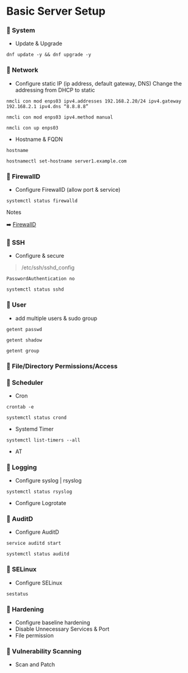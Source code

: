 # Basic Server Setup

### :helicopter: System
- Update & Upgrade

```
dnf update -y && dnf upgrade -y
```
### :helicopter: Network
- Configure static IP (ip address, default gateway, DNS) Change the addressing from DHCP to static
```
nmcli con mod enps03 ipv4.addresses 192.168.2.20/24 ipv4.gateway 192.168.2.1 ipv4.dns “8.8.8.8”
```
```
nmcli con mod enps03 ipv4.method manual
```
```
nmcli con up enps03
```
- Hostname & FQDN
```
hostname
```
```
hostnamectl set-hostname server1.example.com
```
### :helicopter: FirewallD
- Configure FirewallD (allow port & service)
```
systemctl status firewalld
```

 Notes
 
 :arrow_right: [FirewallD](note_firewalld.txt)

### :helicopter: SSH
- Configure & secure
> /etc/ssh/sshd_config

`PasswordAuthentication no`
```
systemctl status sshd
```
### :helicopter: User
- add multiple users & sudo group
```
getent passwd
```
```
getent shadow
```
```
getent group
```
### :helicopter: File/Directory Permissions/Access
### :helicopter: Scheduler
- Cron
```
crontab -e
```
```
systemctl status crond
```
- Systemd Timer
```
systemctl list-timers --all
```
- AT
### :helicopter: Logging
- Configure syslog | rsyslog
```
systemctl status rsyslog
```
- Configure Logrotate
### :helicopter: AuditD
- Configure AuditD
```
service auditd start
```
```
systemctl status auditd
```
### :helicopter: SELinux
- Configure SELinux
```
sestatus
```
### :helicopter: Hardening
- Configure baseline hardening
- Disable Unnecessary Services & Port
- File permission
### :helicopter: Vulnerability Scanning
- Scan and Patch


